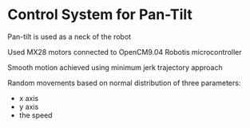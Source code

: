# Control System for Pan-Tilt

Pan-tilt is used as a neck of the robot

Used MX28 motors connected to OpenCM9.04 Robotis microcontroller

Smooth motion achieved using minimum jerk trajectory approach

Random movements based on normal distribution of three parameters: 
  * x axis
  * y axis
  * the speed
